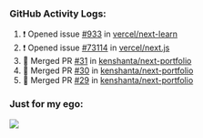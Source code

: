 

  <h3>GitHub Activity Logs:</h3>

  <!--START_SECTION:activity-->

1. ❗ Opened issue [#933](https://github.com/vercel/next-learn/issues/933) in [vercel/next-learn](https://github.com/vercel/next-learn)
2. ❗ Opened issue [#73114](https://github.com/vercel/next.js/issues/73114) in [vercel/next.js](https://github.com/vercel/next.js)
3. 🎉 Merged PR [#31](https://github.com/kenshanta/next-portfolio/pull/31) in [kenshanta/next-portfolio](https://github.com/kenshanta/next-portfolio)
4. 🎉 Merged PR [#30](https://github.com/kenshanta/next-portfolio/pull/30) in [kenshanta/next-portfolio](https://github.com/kenshanta/next-portfolio)
5. 🎉 Merged PR [#29](https://github.com/kenshanta/next-portfolio/pull/29) in [kenshanta/next-portfolio](https://github.com/kenshanta/next-portfolio)
      <!--END_SECTION:activity-->




### Just for my ego:

![](https://komarev.com/ghpvc/?username=kenshanta&color=orange&style=for-the-badge)
